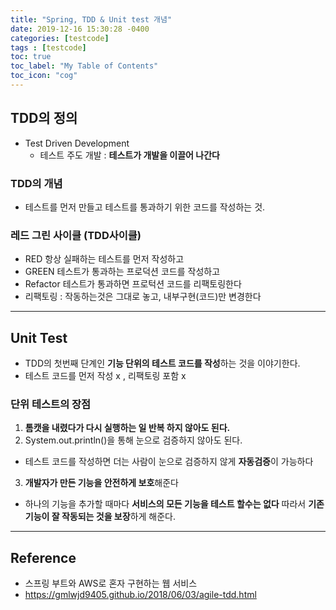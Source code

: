 ```yaml
---
title: "Spring, TDD & Unit test 개념"
date: 2019-12-16 15:30:28 -0400
categories: [testcode]
tags : [testcode]
toc: true
toc_label: "My Table of Contents"
toc_icon: "cog"
---
```


## TDD의 정의
- Test Driven Development
  - 테스트 주도 개발 : <b>테스트가 개발을 이끌어 나간다</b>
### TDD의 개념
- 테스트를 먼저 만들고 테스트를 통과하기 위한 코드를 작성하는 것.

### 레드 그린 사이클 (TDD사이클)
- RED 항상 실패하는 테스트를 먼저 작성하고
- GREEN 테스트가 통과하는 프로덕션 코드를 작성하고
- Refactor 테스트가 통과하면 프로턱션 코드를 리팩토링한다
- 리팩토링 : 작동하는것은 그대로 놓고, 내부구현(코드)만 변경한다

---
## Unit Test
- TDD의 첫번째 단계인 <b>기능 단위의 테스트 코드를 작성</b>하는 것을 이야기한다.
- 테스트 코드를 먼저 작성 x , 리팩토링 포함 x
### 단위 테스트의 장점
1. <b>톰캣을 내렸다가 다시 실행하는 일 반복 하지 않아도 된다.</b>
2. System.out.println()을 통해 눈으로 검증하지 않아도 된다.
  - 테스트 코드를 작성하면 더는 사람이 눈으로 검증하지 않게 <b>자동검증</b>이 가능하다
3. <b>개발자가 만든 기능을 안전하게 보호</b>해준다
  - 하나의 기능을 추가할 때마다 <b>서비스의 모든 기능을 테스트 할수는 없다</b> 따라서 <b>기존 기능이 잘 작동되는 것을 보장</b>하게 해준다.


---
## Reference
- 스프링 부트와 AWS로 혼자 구현하는 웹 서비스
- <https://gmlwjd9405.github.io/2018/06/03/agile-tdd.html>
